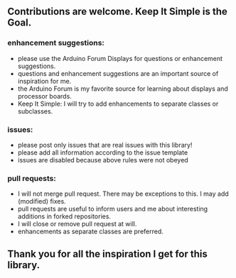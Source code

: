 ## Contributions are welcome. Keep It Simple is the Goal.

### enhancement suggestions:
- please use the Arduino Forum Displays for questions or enhancement suggestions.
- questions and enhancement suggestions are an important source of inspiration for me.
- the Arduino Forum is my favorite source for learning about displays and processor boards.
- Keep It Simple: I will try to add enhancements to separate classes or subclasses.

### issues:
- please post only issues that are real issues with this library!
- please add all information according to the issue template
- issues are disabled because above rules were not obeyed

### pull requests:
- I will not merge pull request. There may be exceptions to this. I may add (modified) fixes.
- pull requests are useful to inform users and me about interesting additions in forked repositories.
- I will close or remove pull request at will.
- enhancements as separate classes are preferred.

## Thank you for all the inspiration I get for this library.

